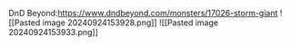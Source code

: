 DnD Beyond:https://www.dndbeyond.com/monsters/17026-storm-giant
![[Pasted image 20240924153928.png]]
![[Pasted image 20240924153933.png]]